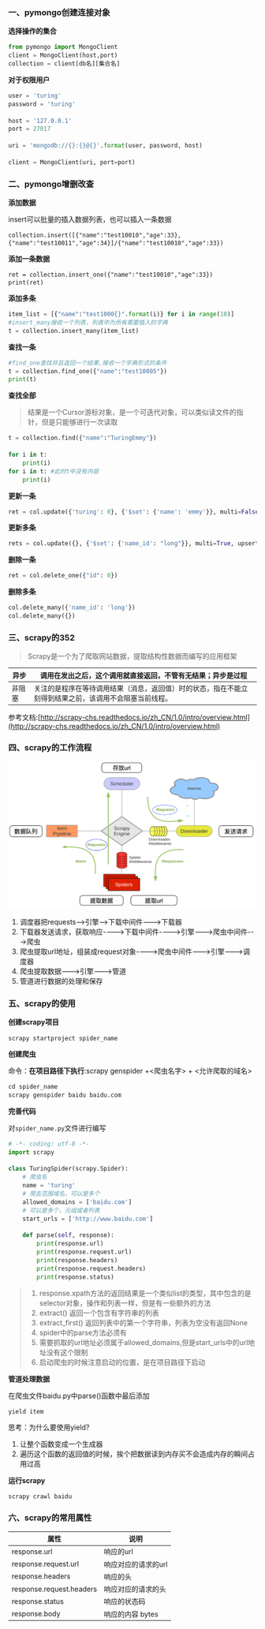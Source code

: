 ### 一、pymongo创建连接对象

**选择操作的集合**

```python
from pymongo import MongoClient
client = MongoClient(host,port)
collection = client[db名][集合名]
```

**对于权限用户**

```python
user = 'turing'
password = 'turing'

host = '127.0.0.1'
port = 27017

uri = 'mongodb://{}:{}@{}'.format(user, password, host)

client = MongoClient(uri, port=port)
```



### 二、pymongo增删改查 
**添加数据**

insert可以批量的插入数据列表，也可以插入一条数据

```
collection.insert([{"name":"test10010","age":33},{"name":"test10011","age":34}]/{"name":"test10010","age":33})
```

**添加一条数据**

```
ret = collection.insert_one({"name":"test10010","age":33})
print(ret)
```

**添加多条**

```python
item_list = [{"name":"test1000{}".format(i)} for i in range(10)]
#insert_many接收一个列表，列表中为所有需要插入的字典
t = collection.insert_many(item_list)
```

**查找一条**

```python
#find_one查找并且返回一个结果,接收一个字典形式的条件
t = collection.find_one({"name":"test10005"})
print(t)
```

**查找全部**

> 结果是一个Cursor游标对象，是一个可迭代对象，可以类似读文件的指针，但是只能够进行一次读取

```python
t = collection.find({"name":"TuringEmmy"})

for i in t:
    print(i)
for i in t: #此时t中没有内容
    print(i)
```

**更新一条**

```python
ret = col.update({'turing': 0}, {'$set': {'name': 'emmy'}}, multi=False, upsert=True)
```

**更新多条**

```python
rets = col.update({}, {'$set': {'name_id': "long"}}, multi=True, upsert=True)
```

**删除一条**

```python
ret = col.delete_one({"id": 0})
```

**删除多条**

```python
col.delete_many({'name_id': 'long'})
col.delete_many({})
```



### 三、scrapy的352

> Scrapy是一个为了爬取网站数据，提取结构性数据而编写的应用框架

| 异步   | 调用在发出之后，这个调用就直接返回，不管有无结果；异步是过程           |
| ---- | ---------------------------------------- |
| 非阻塞  | 关注的是程序在等待调用结果（消息，返回值）时的状态，指在不能立刻得到结果之前，该调用不会阻塞当前线程。 |

参考文档:[http://scrapy-chs.readthedocs.io/zh_CN/1.0/intro/overview.html](http://scrapy-chs.readthedocs.io/zh_CN/1.0/intro/overview.html)

### 四、scrapy的工作流程

![爬虫流程-3](image/爬虫流程-3.png)

1. 调度器把requests-->引擎-->下载中间件--->下载器
2. 下载器发送请求，获取响应---->下载中间件---->引擎--->爬虫中间件--->爬虫
3. 爬虫提取url地址，组装成request对象---->爬虫中间件--->引擎--->调度器
4. 爬虫提取数据--->引擎--->管道
5. 管道进行数据的处理和保存

### 五、scrapy的使用

**创建scrapy项目**

`scrapy startproject spider_name`

**创建爬虫**

命令：**在项目路径下执行**:scrapy genspider +<爬虫名字> + <允许爬取的域名>

```python
cd spider_name
scrapy genspider baidu baidu.com
```

**完善代码**

对`spider_name.py`文件进行编写

```python
# -*- coding: utf-8 -*-
import scrapy

class TuringSpider(scrapy.Spider):
    # 爬虫名
    name = 'turing'
    # 爬去范围域名，可以是多个
    allowed_domains = ['baidu.com']
    # 可以是多个，元组或者列表
    start_urls = ['http://www.baidu.com']

    def parse(self, response):
        print(response.url)
        print(response.request.url)
        print(response.headers)
        print(response.request.headers)
        print(response.status)
```

> 1. response.xpath方法的返回结果是一个类似list的类型，其中包含的是selector对象，操作和列表一样，但是有一些额外的方法
> 2. extract() 返回一个包含有字符串的列表
> 3. extract_first() 返回列表中的第一个字符串，列表为空没有返回None
> 4. spider中的parse方法必须有
> 5. 需要抓取的url地址必须属于allowed_domains,但是start_urls中的url地址没有这个限制
> 6. 启动爬虫的时候注意启动的位置，是在项目路径下启动

**管道处理数据**

在爬虫文件baidu.py中parse()函数中最后添加

```
yield item
```

思考：为什么要使用yield?

1. 让整个函数变成一个生成器
2. 遍历这个函数的返回值的时候，挨个把数据读到内存买不会造成内存的瞬间占用过高

**运行scrapy**

```python
scrapy crawl baidu
```

### 六、scrapy的常用属性

| 属性                       | 说明          |
| ------------------------ | ----------- |
| response.url             | 响应的url      |
| response.request.url     | 响应对应的请求的url |
| response.headers         | 响应的头        |
| response.request.headers | 响应对应的请求的头   |
| response.status          | 响应的状态码      |
| response.body            | 响应的内容 bytes |

